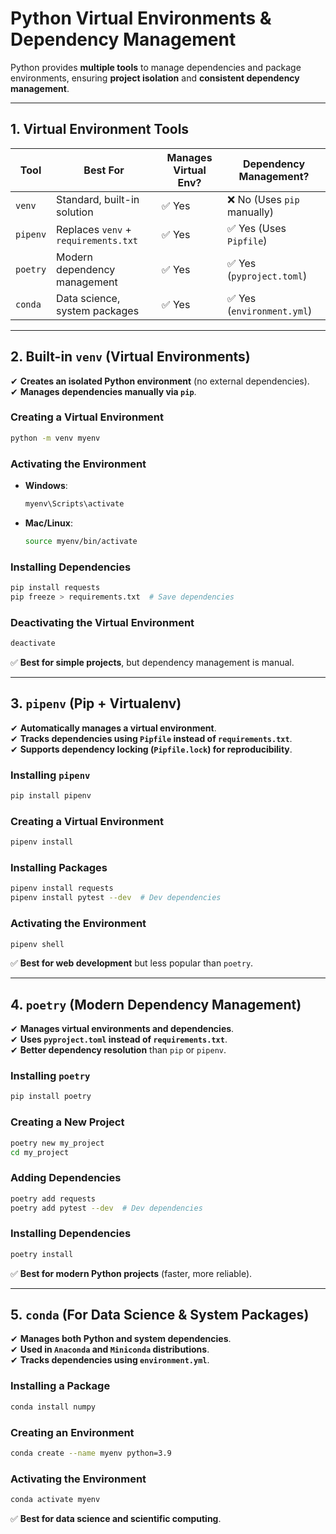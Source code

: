 # **Python Virtual Environments & Dependency Management**

Python provides **multiple tools** to manage dependencies and package environments, ensuring **project isolation** and **consistent dependency management**.

---

## **1. Virtual Environment Tools**
| **Tool** | **Best For** | **Manages Virtual Env?** | **Dependency Management?** |
|---------|-------------|----------------|----------------|
| `venv` | Standard, built-in solution | ✅ Yes | ❌ No (Uses `pip` manually) |
| `pipenv` | Replaces `venv` + `requirements.txt` | ✅ Yes | ✅ Yes (Uses `Pipfile`) |
| `poetry` | Modern dependency management | ✅ Yes | ✅ Yes (`pyproject.toml`) |
| `conda` | Data science, system packages | ✅ Yes | ✅ Yes (`environment.yml`) |

---

## **2. Built-in `venv` (Virtual Environments)**
✔ **Creates an isolated Python environment** (no external dependencies).  
✔ **Manages dependencies manually via `pip`**.

### **Creating a Virtual Environment**
```bash
python -m venv myenv
```

### **Activating the Environment**
- **Windows**:
  ```bash
  myenv\Scripts\activate
  ```
- **Mac/Linux**:
  ```bash
  source myenv/bin/activate
  ```

### **Installing Dependencies**
```bash
pip install requests
pip freeze > requirements.txt  # Save dependencies
```

### **Deactivating the Virtual Environment**
```bash
deactivate
```

✅ **Best for simple projects**, but dependency management is manual.

---

## **3. `pipenv` (Pip + Virtualenv)**
✔ **Automatically manages a virtual environment**.  
✔ **Tracks dependencies using `Pipfile` instead of `requirements.txt`**.  
✔ **Supports dependency locking (`Pipfile.lock`) for reproducibility**.

### **Installing `pipenv`**
```bash
pip install pipenv
```

### **Creating a Virtual Environment**
```bash
pipenv install
```

### **Installing Packages**
```bash
pipenv install requests
pipenv install pytest --dev  # Dev dependencies
```

### **Activating the Environment**
```bash
pipenv shell
```

✅ **Best for web development** but less popular than `poetry`.

---

## **4. `poetry` (Modern Dependency Management)**
✔ **Manages virtual environments and dependencies**.  
✔ **Uses `pyproject.toml` instead of `requirements.txt`**.  
✔ **Better dependency resolution** than `pip` or `pipenv`.

### **Installing `poetry`**
```bash
pip install poetry
```

### **Creating a New Project**
```bash
poetry new my_project
cd my_project
```

### **Adding Dependencies**
```bash
poetry add requests
poetry add pytest --dev  # Dev dependencies
```

### **Installing Dependencies**
```bash
poetry install
```

✅ **Best for modern Python projects** (faster, more reliable).

---

## **5. `conda` (For Data Science & System Packages)**
✔ **Manages both Python and system dependencies**.  
✔ **Used in `Anaconda` and `Miniconda` distributions**.  
✔ **Tracks dependencies using `environment.yml`**.

### **Installing a Package**
```bash
conda install numpy
```

### **Creating an Environment**
```bash
conda create --name myenv python=3.9
```

### **Activating the Environment**
```bash
conda activate myenv
```

✅ **Best for data science and scientific computing**.
